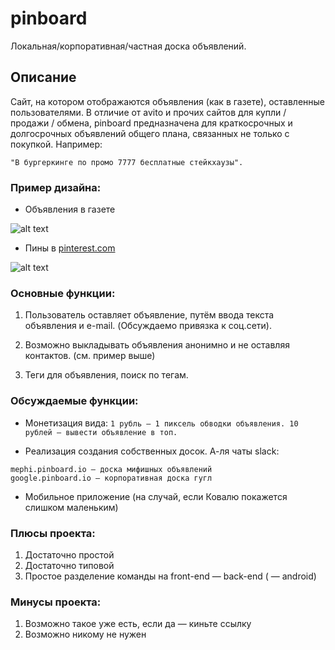 # pinboard
Локальная/корпоративная/частная доска объявлений.

## Описание
Сайт, на котором отображаются объявления (как в газете), оставленные пользователями.
В отличие от avito и прочих сайтов для купли / продажи / обмена, pinboard предназначена для краткосрочных и долгосрочных объявлений общего плана, связанных не только с покупкой. Например:

`"В бургеркинге по промо 7777 бесплатные стейкхаузы".`

### Пример дизайна:
* Объявления в газете

![alt text](http://centerburo.ru/img/n1page2_big.jpg)

* Пины в [pinterest.com](http://pinterest.com/)

![alt text](http://tarisota.typepad.com/.a/6a00d8341d081b53ef0148c7c5967b970c-450wi)


### Основные функции:
1. Пользователь оставляет объявление, путём ввода текста объявления и e-mail. (Обсуждаемо привязка к соц.сети).

2. Возможно выкладывать объявления анонимно и не оставляя контактов. (см. пример выше)

3. Теги для объявления, поиск по тегам.

### Обсуждаемые функции:

* Монетизация вида: 
`1 рубль — 1 пиксель обводки объявления. 10 рублей — вывести объявление в топ.`

* Реализация создания собственных досок. А-ля чаты slack:
```
mephi.pinboard.io — доска мифишных объявлений
google.pinboard.io — корпоративная доска гугл
```

* Мобильное приложение (на случай, если Ковалю покажется слишком маленьким)

### Плюсы проекта:
1. Достаточно простой
2. Достаточно типовой
3. Простое разделение команды на front-end — back-end ( — android)

### Минусы проекта:
1. Возможно такое уже есть, если да — киньте ссылку
2. Возможно никому не нужен
